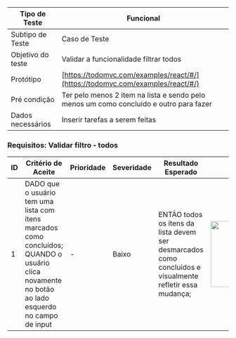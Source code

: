 | Tipo de Teste | Funcional |
|---------------|-----------|
| Subtipo de Teste | Caso de Teste |
| Objetivo do teste | Validar a funcionalidade filtrar todos |
| Protótipo | [https://todomvc.com/examples/react/#/](https://todomvc.com/examples/react/#/) |
| Pré condição | Ter pelo menos 2 item na lista e sendo pelo menos um como concluído e outro para fazer |
| Dados necessários | Inserir tarefas a serem feitas |

### Requisitos: Validar filtro - todos

| ID | Critério de Aceite | Prioridade | Severidade | Resultado Esperado | Resultado Obtido | Defeitos | Status |
|----|---------------------|------------|------------|--------------------|------------------|----------|--------|
| 1  | DADO que o usuário tem uma lista com itens marcados como concluídos;<br>QUANDO o usuário clica novamente no botão ao lado esquerdo no campo de input | - | Baixo | ENTÃO todos os  ítens da lista  devem ser desmarcados como concluídos  e visualmente refletir essa mudança; | <img src="https://github.com/laismedrado/todomvc/assets/31759644/6e4f2a05-2ec4-4eac-bf9e-bcdc3e117ced" width="350" height="150"  /> | - | 😀 |


